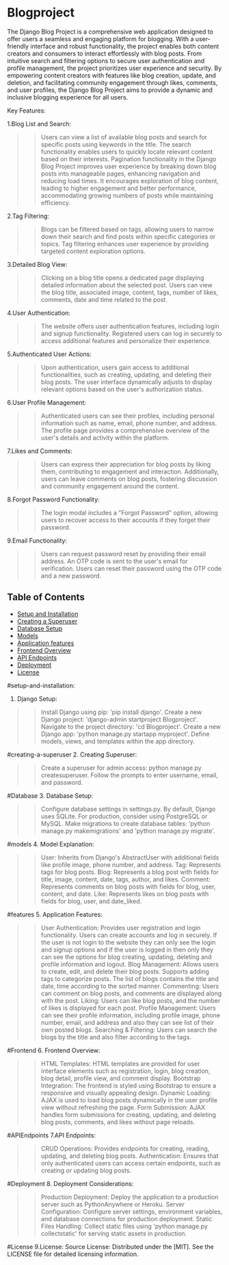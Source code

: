 # Blogproject

The Django Blog Project is a comprehensive web application designed to offer users a seamless and engaging platform for blogging. With a user-friendly interface and robust functionality, the project enables both content creators and consumers to interact effortlessly with blog posts. From intuitive search and filtering options to secure user authentication and profile management, the project prioritizes user experience and security. By empowering content creators with features like blog creation, update, and deletion, and facilitating community engagement through likes, comments, and user profiles, the Django Blog Project aims to provide a dynamic and inclusive blogging experience for all users.

Key Features:

1.Blog List and Search:
>>Users can view a list of available blog posts and search for specific posts using keywords in the title.
>>The search functionality enables users to quickly locate relevant content based on their interests.
>>Pagination functionality in the Django Blog Project improves user experience by breaking down blog posts into manageable pages, enhancing navigation and reducing load times. It encourages exploration of blog content, leading to higher engagement and better performance, accommodating growing numbers of posts while maintaining efficiency.

2.Tag Filtering:
>>Blogs can be filtered based on tags, allowing users to narrow down their search and find posts within specific categories or topics.
>>Tag filtering enhances user experience by providing targeted content exploration options.

3.Detailed Blog View:
>>Clicking on a blog title opens a dedicated page displaying detailed information about the selected post.
>>Users can view the blog title, associated image, content, tags, number of likes, comments, date and time related to the post.

4.User Authentication:
>>The website offers user authentication features, including login and signup functionality.
>>Registered users can log in securely to access additional features and personalize their experience.

5.Authenticated User Actions:
>>Upon authentication, users gain access to additional functionalities, such as creating, updating, and deleting their blog posts.
>>The user interface dynamically adjusts to display relevant options based on the user's authorization status.

6.User Profile Management:
>>Authenticated users can see their profiles, including personal information such as name, email, phone number, and address.
>>The profile page provides a comprehensive overview of the user's details and activity within the platform.

7.Likes and Comments:
>>Users can express their appreciation for blog posts by liking them, contributing to engagement and interaction.
>>Additionally, users can leave comments on blog posts, fostering discussion and community engagement around the content.

8.Forgot Password Functionality:
>>The login modal includes a "Forgot Password" option, allowing users to recover access to their accounts if they forget their password.

9.Email Functionality:
>>Users can request password reset by providing their email address.
>>An OTP code is sent to the user's email for verification.
>>Users can reset their password using the OTP code and a new password.


## Table of Contents
- [Setup and Installation](#setup-and-installation)
- [Creating a Superuser](#creating-a-superuser)
- [Database Setup](#Database)
- [Models](#models)
- [Application features](#features)
- [Frontend Overview](#Frontend)
- [API Endpoints](#API_Endpoints)
- [Deployment](#Deployment)
- [License](#License)

 #setup-and-installation:
 1. Django Setup: 
>>Install Django using pip: 'pip install django'.
>>Create a new Django project: 'django-admin startproject Blogproject'.
>>Navigate to the project directory: 'cd Blogproject'.
>>Create a new Django app: 'python manage.py startapp myproject'.
>>Define models, views, and templates within the app directory.

#creating-a-superuser
2. Creating Superuser:
>>Create a superuser for admin access: python manage.py createsuperuser.
>>Follow the prompts to enter username, email, and password.

#Database
3. Database Setup:
>>Configure database settings in settings.py.
>>By default, Django uses SQLite. For production, consider using PostgreSQL or MySQL.
>>Make migrations to create database tables: 'python manage.py makemigrations' and 'python manage.py migrate'.

#models
4. Model Explanation:
>>User: Inherits from Django's AbstractUser with additional fields like profile image, phone number, and address.
>>Tag: Represents tags for blog posts.
>>Blog: Represents a blog post with fields for title, image, content, date, tags, author, and likes.
>>Comment: Represents comments on blog posts with fields for blog, user, content, and date.
>>Like: Represents likes on blog posts with fields for blog, user, and date_liked.

#features
5. Application Features:
>>User Authentication: Provides user registration and login functionality. Users can create accounts and log in securely. If the user is not login to the website they can only see the login and signup options and if the user is logged in then only they can see the options for blog creating, updating, deleting and profile information and logout.
>>Blog Management: Allows users to create, edit, and delete their blog posts. Supports adding tags to categorize posts. The list of blogs contains the title and date, time according to the sorted manner.
>>Commenting: Users can comment on blog posts, and comments are displayed along with the post.
>>Liking: Users can like blog posts, and the number of likes is displayed for each post.
>>Profile Management: Users can see their profile information, including profile image, phone number, email, and address and also they can see list of their own posted blogs.
>>Searching & Filtering: Users can search the blogs by the title and also filter according to the tags.

#Frontend
6. Frontend Overview:
>>HTML Templates: HTML templates are provided for user interface elements such as registration, login, blog creation, blog detail, profile view, and comment display.
>>Bootstrap Integration: The frontend is styled using Bootstrap to ensure a responsive and visually appealing design.
>>Dynamic Loading: AJAX is used to load blog posts dynamically in the user profile view without refreshing the page.
>>Form Submission: AJAX handles form submissions for creating, updating, and deleting blog posts, comments, and likes without page reloads.

#APIEndpoints
7.API Endpoints:
>>CRUD Operations: Provides endpoints for creating, reading, updating, and deleting blog posts.
>>Authentication: Ensures that only authenticated users can access certain endpoints, such as creating or updating blog posts.

#Deployment
8. Deployment Considerations:
>>Production Deployment: Deploy the application to a production server such as PythonAnywhere or Heroku.
>>Server Configuration: Configure server settings, environment variables, and database connections for production deployment.
>>Static Files Handling: Collect static files using 'python manage.py collectstatic' for serving static assets in production.

#License
9.License:
Source License: Distributed under the [MIT]. See the LICENSE file for detailed licensing information.

